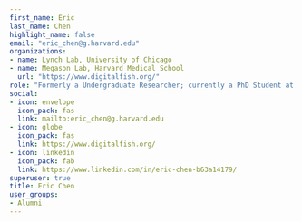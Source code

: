 ```yaml
---
first_name: Eric
last_name: Chen
highlight_name: false
email: "eric_chen@g.harvard.edu"
organizations:
- name: Lynch Lab, University of Chicago
- name: Megason Lab, Harvard Medical School
  url: "https://www.digitalfish.org/"
role: "Formerly a Undergraduate Researcher; currently a PhD Student at Harvard Medical School"
social:
- icon: envelope
  icon_pack: fas
  link: mailto:eric_chen@g.harvard.edu
- icon: globe
  icon_pack: fas
  link: https://www.digitalfish.org/
- icon: linkedin
  icon_pack: fab
  link: https://www.linkedin.com/in/eric-chen-b63a14179/
superuser: true
title: Eric Chen
user_groups:
- Alumni
---
```


